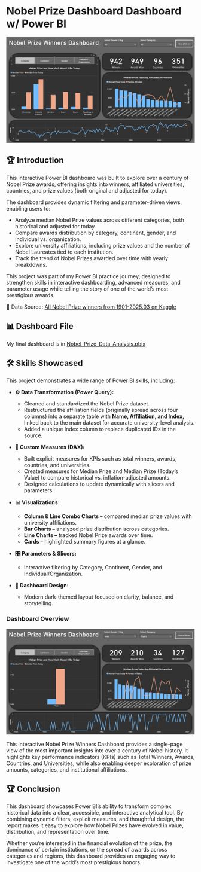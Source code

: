 # Nobel Prize Dashboard Dashboard w/ Power BI

![Dashboard](../images/P2/1_Dashboard.gif)

## 🏆 Introduction

This interactive Power BI dashboard was built to explore over a century of Nobel Prize awards, offering insights into winners, affiliated universities, countries, and prize values (both original and adjusted for today).

The dashboard provides dynamic filtering and parameter-driven views, enabling users to:

-   Analyze median Nobel Prize values across different categories, both historical and adjusted for today.
-   Compare awards distribution by category, continent, gender, and individual vs. organization.
-   Explore university affiliations, including prize values and the number of Nobel Laureates tied to each institution.
-   Track the trend of Nobel Prizes awarded over time with yearly breakdowns.

This project was part of my Power BI practice journey, designed to strengthen skills in interactive dashboarding, advanced measures, and parameter usage while telling the story of one of the world’s most prestigious awards.

🔗 Data Source: [All Nobel Prize winners from 1901-2025.03 on Kaggle](https://www.kaggle.com/datasets/jehanbhathena/all-nobel-prize-winners-from-1901-2024)

## 📊 Dashboard File

My final dashboard is in [Nobel_Prize_Data_Analysis.pbix](Nobel_Prize_Data_Analysis.pbix)


## 🛠️ Skills Showcased

This project demonstrates a wide range of Power BI skills, including:

- **⚙️ Data Transformation (Power Query):**

    -   Cleaned and standardized the Nobel Prize dataset.
    -   Restructured the affiliation fields (originally spread across four columns) into a separate table with **Name, Affiliation, and Index,** linked back to the main dataset for accurate university-level analysis.
    -   Added a unique Index column to replace duplicated IDs in the source.

- **🧮 Custom Measures (DAX):**

    -   Built explicit measures for KPIs such as total winners, awards, countries, and universities.
    -   Created measures for Median Prize and Median Prize (Today’s Value) to compare historical vs. inflation-adjusted amounts.
    -   Designed calculations to update dynamically with slicers and parameters.

- **📊 Visualizations:**

    -   **Column & Line Combo Charts –** compared median prize values with university affiliations.
    -   **Bar Charts –** analyzed prize distribution across categories.
    -   **Line Charts –** tracked Nobel Prize awards over time.
    -   **Cards –** highlighted summary figures at a glance.

- **🎛️ Parameters & Slicers:**

    -   Interactive filtering by Category, Continent, Gender, and Individual/Organization.

- **🎨 Dashboard Design:**

    -   Modern dark-themed layout focused on clarity, balance, and storytelling.


### Dashboard Overview

![Dashboard](../images/P2/2_Dashboard.png)

This interactive Nobel Prize Winners Dashboard provides a single-page view of the most important insights into over a century of Nobel history. It highlights key performance indicators (KPIs) such as Total Winners, Awards, Countries, and Universities, while also enabling deeper exploration of prize amounts, categories, and institutional affiliations.


## 🏆 Conclusion

This dashboard showcases Power BI’s ability to transform complex historical data into a clear, accessible, and interactive analytical tool. By combining dynamic filters, explicit measures, and thoughtful design, the report makes it easy to explore how Nobel Prizes have evolved in value, distribution, and representation over time.

Whether you’re interested in the financial evolution of the prize, the dominance of certain institutions, or the spread of awards across categories and regions, this dashboard provides an engaging way to investigate one of the world’s most prestigious honors.
